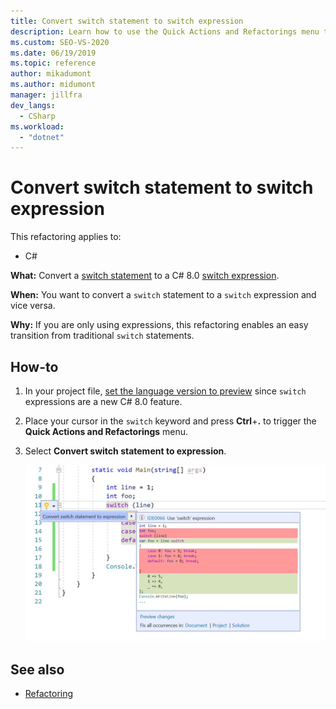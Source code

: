 ```yaml
---
title: Convert switch statement to switch expression
description: Learn how to use the Quick Actions and Refactorings menu to convert a switch statement to a C# 8.0 switch expression.
ms.custom: SEO-VS-2020
ms.date: 06/19/2019
ms.topic: reference
author: mikadumont
ms.author: midumont
manager: jillfra
dev_langs:
  - CSharp
ms.workload: 
  - "dotnet"
---
```

# Convert switch statement to switch expression

This refactoring applies to:

- C#

**What:** Convert a [switch statement](/dotnet/csharp/language-reference/keywords/switch) to a C# 8.0 [switch expression](/dotnet/csharp/whats-new/csharp-8#switch-expressions).

**When:** You want to convert a `switch` statement to a `switch` expression and vice versa. 

**Why:** If you are only using expressions, this refactoring enables an easy transition from traditional `switch` statements.

## How-to

1. In your project file, [set the language version to preview](/dotnet/csharp/language-reference/configure-language-version#edit-the-project-file) since `switch` expressions are a new C# 8.0 feature.
2. Place your cursor in the `switch` keyword and press **Ctrl**+**.** to trigger the **Quick Actions and Refactorings** menu.
3. Select **Convert switch statement to expression**.

   ![Convert switch statement to switch expression](media/convert-switch-statement-to-switch-expression.png) 

## See also

- [Refactoring](../refactoring-in-visual-studio.md)
